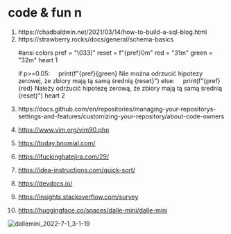 # code & fun n

<ol>
<li>
https://chadbaldwin.net/2021/03/14/how-to-build-a-sql-blog.html
</li>
  
  <li>
https://strawberry.rocks/docs/general/schema-basics

    
#ansi colors
pref = "\033["
reset = f"{pref}0m"
red = "31m"
green = "32m"
 heart 1
 
if p>=0.05:
    print(f"{pref}{green} Nie można odrzucić hipotezy zerowej, że zbiory mają tą samą średnią {reset}")
else:
    print(f"{pref}{red} Należy odrzucić hipotezę zerową, że zbiory mają tą samą średnią {reset}")
 heart 2


<li>
https://docs.github.com/en/repositories/managing-your-repositorys-settings-and-features/customizing-your-repository/about-code-owners
  </li>
<li>
  
https://www.vim.org/vim90.php
  </li>
<li>
  
https://today.bnomial.com/
  </li>
<li>
  
https://ifuckinghatejira.com/29/
  </li>
<li>
  
https://idea-instructions.com/quick-sort/
  </li>
<li>
  

https://devdocs.io/
  </li>
<li>
  
https://insights.stackoverflow.com/survey
  </li>
<li>
  
https://huggingface.co/spaces/dalle-mini/dalle-mini
  </li>
</ol>

![dallemini_2022-7-1_3-1-19](https://user-images.githubusercontent.com/13277748/176802279-485def44-b3fc-46dd-80ca-da439a4fb5f6.png)
